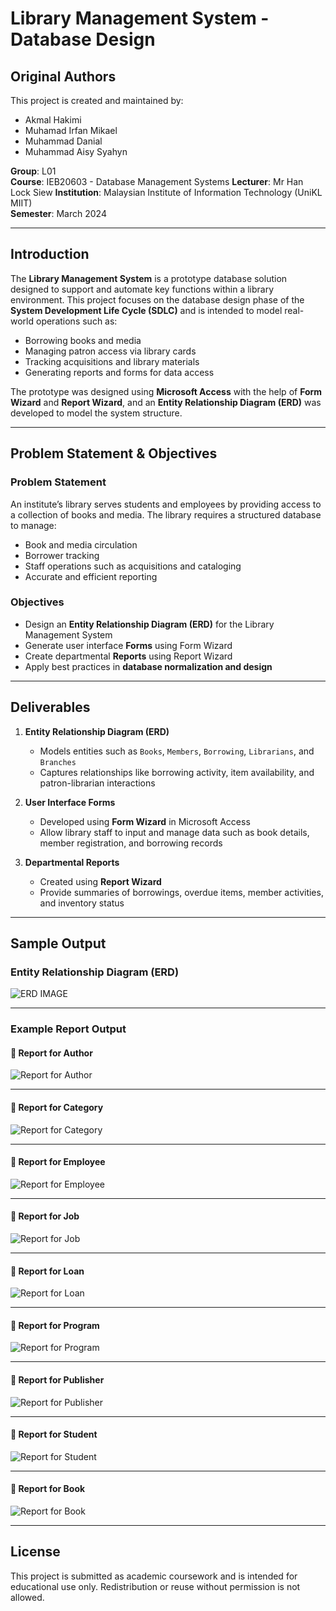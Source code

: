 # Library Management System - Database Design

## Original Authors  
This project is created and maintained by:

- Akmal Hakimi 
- Muhamad Irfan Mikael
- Muhammad Danial
- Muhammad Aisy Syahyn

**Group**: L01  
**Course**: IEB20603 - Database Management Systems
**Lecturer**: Mr Han Lock Siew
**Institution**: Malaysian Institute of Information Technology (UniKL MIIT)  
**Semester**: March 2024

---

## Introduction  
The **Library Management System** is a prototype database solution designed to support and automate key functions within a library environment. This project focuses on the database design phase of the **System Development Life Cycle (SDLC)** and is intended to model real-world operations such as:

- Borrowing books and media  
- Managing patron access via library cards  
- Tracking acquisitions and library materials  
- Generating reports and forms for data access  

The prototype was designed using **Microsoft Access** with the help of **Form Wizard** and **Report Wizard**, and an **Entity Relationship Diagram (ERD)** was developed to model the system structure.

---

## Problem Statement & Objectives

### Problem Statement
An institute’s library serves students and employees by providing access to a collection of books and media. The library requires a structured database to manage:

- Book and media circulation  
- Borrower tracking  
- Staff operations such as acquisitions and cataloging  
- Accurate and efficient reporting  

### Objectives
- Design an **Entity Relationship Diagram (ERD)** for the Library Management System  
- Generate user interface **Forms** using Form Wizard  
- Create departmental **Reports** using Report Wizard  
- Apply best practices in **database normalization and design**

---

## Deliverables

1. **Entity Relationship Diagram (ERD)**  
   - Models entities such as `Books`, `Members`, `Borrowing`, `Librarians`, and `Branches`  
   - Captures relationships like borrowing activity, item availability, and patron-librarian interactions  

2. **User Interface Forms**  
   - Developed using **Form Wizard** in Microsoft Access  
   - Allow library staff to input and manage data such as book details, member registration, and borrowing records  

3. **Departmental Reports**  
   - Created using **Report Wizard**  
   - Provide summaries of borrowings, overdue items, member activities, and inventory status

---

## Sample Output

### Entity Relationship Diagram (ERD)
![ERD IMAGE](https://github.com/user-attachments/assets/8b8850f8-b940-4d2d-a429-e1c867c8b569)


---



### Example Report Output

#### 📄 Report for Author  
![Report for Author](https://github.com/user-attachments/assets/72b2c064-6e67-4319-9b51-59726303faa6)

---

#### 📄 Report for Category  
![Report for Category](https://github.com/user-attachments/assets/90cfaece-d4cb-4503-9529-64d1732552d4)

---

#### 📄 Report for Employee  
![Report for Employee](https://github.com/user-attachments/assets/43e8599b-951e-44d8-8438-5d37d16dd94d)

---

#### 📄 Report for Job  
![Report for Job](https://github.com/user-attachments/assets/2b4c1851-f5a0-436e-8339-fc038fff253f)

---

#### 📄 Report for Loan  
![Report for Loan](https://github.com/user-attachments/assets/48699e0f-7456-4a24-8d5c-cd1f7309542a)

---

#### 📄 Report for Program  
![Report for Program](https://github.com/user-attachments/assets/ae2a5966-a8e3-4c22-bab5-c566dd475c4e)

---

#### 📄 Report for Publisher  
![Report for Publisher](https://github.com/user-attachments/assets/4ac4ed1e-4929-4f82-aef5-13e4e68778db)

---

#### 📄 Report for Student  
![Report for Student](https://github.com/user-attachments/assets/5f4fee24-3070-4177-a2ea-3e2fc45f2825)

---

#### 📄 Report for Book  
![Report for Book](https://github.com/user-attachments/assets/32cfdc60-a2b6-4056-98fd-0605de8a3dcc)

---


## License
This project is submitted as academic coursework and is intended for educational use only. Redistribution or reuse without permission is not allowed.
